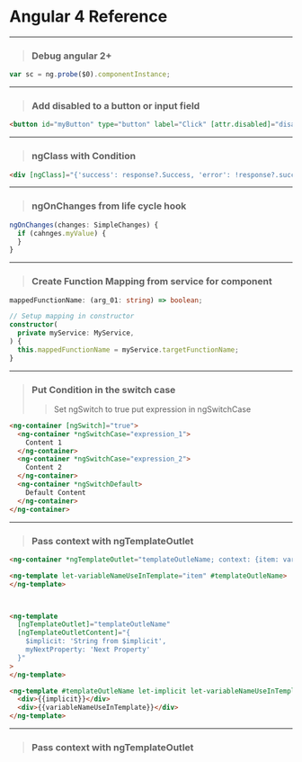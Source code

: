 # Angular 4 Reference
---
> ### Debug angular 2+
```js
var sc = ng.probe($0).componentInstance;
```

---
> ### Add disabled to a button or input field
```html
<button id="myButton" type="button" label="Click" [attr.disabled]="disabled?'disabled':null"></button>
```

---
> ### ngClass with Condition
```html
<div [ngClass]="{'success': response?.Success, 'error': !response?.success}"></div>
```

---
> ### ngOnChanges from life cycle hook
```ts
ngOnChanges(changes: SimpleChanges) {
  if (cahnges.myValue) {
  }
}
```

---
> ### Create Function Mapping from service for component
```ts
mappedFunctionName: (arg_01: string) => boolean;

// Setup mapping in constructor
constructor(
  private myService: MyService,
) {
  this.mappedFunctionName = myService.targetFunctionName;
}
```

---
> ### Put Condition in the switch case
>> Set ngSwitch to true
>> put expression in ngSwitchCase
```html
<ng-container [ngSwitch]="true">
  <ng-container *ngSwitchCase="expression_1">
    Content 1
  </ng-container>
  <ng-container *ngSwitchCase="expression_2">
    Content 2
  </ng-container>
  <ng-container *ngSwitchDefault>
    Default Content
  </ng-container>
</ng-container>
  ```

---
> ### Pass context with ngTemplateOutlet
```html
<ng-container *ngTemplateOutlet="templateOutleName; context: {item: variableName}"></ng-container>

<ng-template let-variableNameUseInTemplate="item" #templateOutleName>
</ng-template>



<ng-template
  [ngTemplateOutlet]="templateOutleName"
  [ngTemplateOutletContent]="{
    $implicit: 'String from $implicit',
    myNextProperty: 'Next Property'
  }"
>
</ng-template>

<ng-template #templateOutleName let-implicit let-variableNameUseInTemplate="myNextProperty">
  <div>{{implicit}}</div>
  <div>{{variableNameUseInTemplate}}</div>
</ng-template>
  ```

---
> ### Pass context with ngTemplateOutlet
```ts
```



